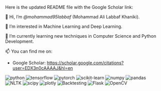 Here is the updated README file with the Google Scholar link:

👋 Hi, I’m *@mohammad95labbaf* (Mohammad Ali Labbaf Khaniki).

👀 I’m interested in Machine Learning and Deep Learning.

🌱 I’m currently learning new techniques in Computer Science and Python Development.

📫 You can find me on:
* Google Scholar: https://scholar.google.com/citations?user=EDX3n0cAAAAJ&hl=en

<img src="https://img.shields.io/badge/python-black?style=for-the-badge&logo=python" alt="python"/> <img src="https://img.shields.io/badge/TensorFlow-black?style=flat-square&logo=tensorflow" alt="tensorflow"/> <img src="https://img.shields.io/badge/PyTorch-black?style=flat-square&logo=pytorch" alt="pytorch"/> <img src="https://img.shields.io/badge/scikit--learn-black?style=flat-square&logo=scikit-learn" alt="scikit-learn"/> <img src="https://img.shields.io/badge/Numpy-black?style=flat-square&logo=numpy" alt="numpy"/> <img src="https://img.shields.io/badge/pandas-black?style=flat-square&logo=pandas" alt="pandas"/> <img src="https://img.shields.io/badge/NLTK-black?style=flat-square&logo=NLTK" alt="NLTK"/> <img src="https://img.shields.io/badge/scipy-black?style=flat-square&logo=scipy" alt="scipy"/> <img src="https://img.shields.io/badge/plotly-black?style=flat-square&logo=plotly" alt="plotly"/> <img src="https://img.shields.io/badge/Backtesting-black?style=flat-square&logo=Backtesting" alt="Backtesting"/> <img src="https://img.shields.io/badge/Flask-black?style=flat-square&logo=flask" alt="Flask"/> <img src="https://img.shields.io/badge/OpenCV-black?style=flat-square&logo=opencv" alt="OpenCV"/>

<!--- mohammad95labbaf/mohammad95labbaf is a ✨ special ✨ repository because its `README.md` (this file) appears on your GitHub profile. You can click the Preview link to take a look at your changes. -->


